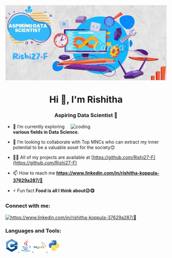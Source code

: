 ![logo](https://github.com/Rishi27-F/Rishi27-F/blob/main/banner.jpg)
<h1 align="center">Hi 👋, I'm Rishitha</h1>
<h3 align="center">Aspiring Data Scientist 🚀</h3>
<img align="right" alt="coding" width="300" src="https://github.com/Rishithahere">

- 🌱 I’m currently exploring **various fields in Data Science.**

- 👯 I’m looking to collaborate with Top MNCs who can extract my inner potential to be a valuable asset for the society😊

- 👨‍💻 All of my projects are available at [https://github.com/Rishi27-F](https://github.com/Rishi27-F)

- 📫 How to reach me **https://www.linkedin.com/in/rishitha-koppula-37629a287/🔵**

- ⚡ Fun fact **Food is all I think about😉😋**

<h3 align="left">Connect with me:</h3>
<p align="left">
<a href="https://linkedin.com/in/https://www.linkedin.com/in/rishitha-koppula-37629a287/🔵" target="blank"><img align="center" src="https://raw.githubusercontent.com/rahuldkjain/github-profile-readme-generator/master/src/images/icons/Social/linked-in-alt.svg" alt="https://www.linkedin.com/in/rishitha-koppula-37629a287/🔵" height="30" width="40" /></a>
</p>

<h3 align="left">Languages and Tools:</h3>
<p align="left"> <a href="https://www.w3schools.com/cpp/" target="_blank" rel="noreferrer"> <img src="https://raw.githubusercontent.com/devicons/devicon/master/icons/cplusplus/cplusplus-original.svg" alt="cplusplus" width="40" height="40"/> </a> <a href="https://www.java.com" target="_blank" rel="noreferrer"> <img src="https://raw.githubusercontent.com/devicons/devicon/master/icons/java/java-original.svg" alt="java" width="40" height="40"/> </a> <a href="https://www.mysql.com/" target="_blank" rel="noreferrer"> <img src="https://raw.githubusercontent.com/devicons/devicon/master/icons/mysql/mysql-original-wordmark.svg" alt="mysql" width="40" height="40"/> </a> <a href="https://www.python.org" target="_blank" rel="noreferrer"> <img src="https://raw.githubusercontent.com/devicons/devicon/master/icons/python/python-original.svg" alt="python" width="40" height="40"/> </a> </p>
